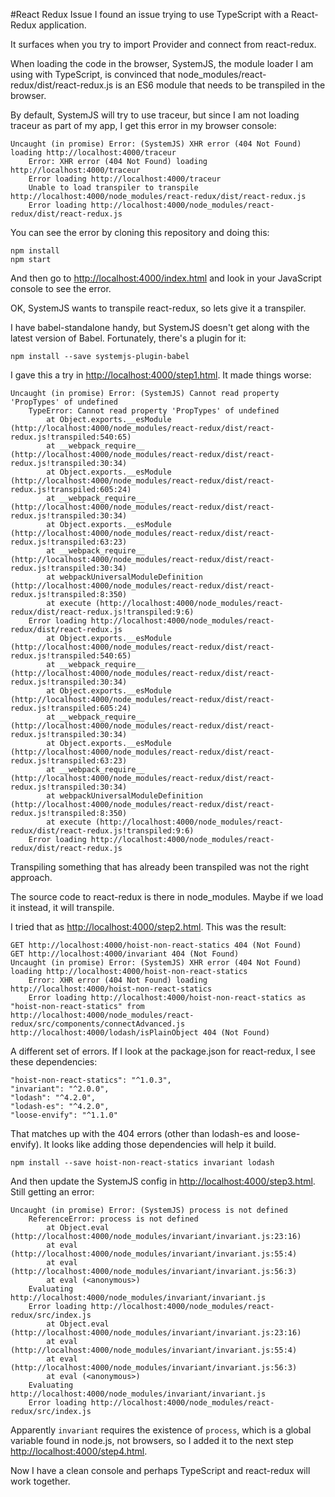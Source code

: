 #React Redux Issue
I found an issue trying to use TypeScript with a React-Redux
application.

It surfaces when you try to import Provider and
connect from react-redux.

When loading the code in the browser, SystemJS, the
module loader I am using with TypeScript, is convinced
that node_modules/react-redux/dist/react-redux.js is
an ES6 module that needs to be transpiled in the browser.

By default, SystemJS will try to use traceur, but since
I am not loading traceur as part of my app, I get this error
in my browser console:

    Uncaught (in promise) Error: (SystemJS) XHR error (404 Not Found) loading http://localhost:4000/traceur
	    Error: XHR error (404 Not Found) loading http://localhost:4000/traceur
	    Error loading http://localhost:4000/traceur
	    Unable to load transpiler to transpile http://localhost:4000/node_modules/react-redux/dist/react-redux.js
	    Error loading http://localhost:4000/node_modules/react-redux/dist/react-redux.js

You can see the error by cloning this repository and doing this:

    npm install
    npm start

And then go to [http://localhost:4000/index.html](http://localhost:4000/index.html) and look in your JavaScript console to see the error.

OK, SystemJS wants to transpile react-redux, so lets give it a transpiler.

I have babel-standalone handy, but SystemJS doesn't get along with the latest version of Babel.
Fortunately, there's a plugin for it:

    npm install --save systemjs-plugin-babel

I gave this a try in [http://localhost:4000/step1.html](http://localhost:4000/step1.html). It made things worse:

    Uncaught (in promise) Error: (SystemJS) Cannot read property 'PropTypes' of undefined
	    TypeError: Cannot read property 'PropTypes' of undefined
	        at Object.exports.__esModule (http://localhost:4000/node_modules/react-redux/dist/react-redux.js!transpiled:540:65)
	        at __webpack_require__ (http://localhost:4000/node_modules/react-redux/dist/react-redux.js!transpiled:30:34)
	        at Object.exports.__esModule (http://localhost:4000/node_modules/react-redux/dist/react-redux.js!transpiled:605:24)
	        at __webpack_require__ (http://localhost:4000/node_modules/react-redux/dist/react-redux.js!transpiled:30:34)
	        at Object.exports.__esModule (http://localhost:4000/node_modules/react-redux/dist/react-redux.js!transpiled:63:23)
	        at __webpack_require__ (http://localhost:4000/node_modules/react-redux/dist/react-redux.js!transpiled:30:34)
	        at webpackUniversalModuleDefinition (http://localhost:4000/node_modules/react-redux/dist/react-redux.js!transpiled:8:350)
	        at execute (http://localhost:4000/node_modules/react-redux/dist/react-redux.js!transpiled:9:6)
	    Error loading http://localhost:4000/node_modules/react-redux/dist/react-redux.js
	        at Object.exports.__esModule (http://localhost:4000/node_modules/react-redux/dist/react-redux.js!transpiled:540:65)
	        at __webpack_require__ (http://localhost:4000/node_modules/react-redux/dist/react-redux.js!transpiled:30:34)
	        at Object.exports.__esModule (http://localhost:4000/node_modules/react-redux/dist/react-redux.js!transpiled:605:24)
	        at __webpack_require__ (http://localhost:4000/node_modules/react-redux/dist/react-redux.js!transpiled:30:34)
	        at Object.exports.__esModule (http://localhost:4000/node_modules/react-redux/dist/react-redux.js!transpiled:63:23)
	        at __webpack_require__ (http://localhost:4000/node_modules/react-redux/dist/react-redux.js!transpiled:30:34)
	        at webpackUniversalModuleDefinition (http://localhost:4000/node_modules/react-redux/dist/react-redux.js!transpiled:8:350)
	        at execute (http://localhost:4000/node_modules/react-redux/dist/react-redux.js!transpiled:9:6)
	    Error loading http://localhost:4000/node_modules/react-redux/dist/react-redux.js

Transpiling something that has already been transpiled was not the right approach.

The source code to react-redux is there in node_modules. Maybe if we load it instead, it will transpile.

I tried that as [http://localhost:4000/step2.html](http://localhost:4000/step2.html). This was the result:

    GET http://localhost:4000/hoist-non-react-statics 404 (Not Found)
    GET http://localhost:4000/invariant 404 (Not Found)
    Uncaught (in promise) Error: (SystemJS) XHR error (404 Not Found) loading http://localhost:4000/hoist-non-react-statics
	    Error: XHR error (404 Not Found) loading http://localhost:4000/hoist-non-react-statics
	    Error loading http://localhost:4000/hoist-non-react-statics as "hoist-non-react-statics" from http://localhost:4000/node_modules/react-redux/src/components/connectAdvanced.js
    http://localhost:4000/lodash/isPlainObject 404 (Not Found)

A different set of errors. If I look at the package.json for react-redux, I see these dependencies:

    "hoist-non-react-statics": "^1.0.3",
    "invariant": "^2.0.0",
    "lodash": "^4.2.0",
    "lodash-es": "^4.2.0",
    "loose-envify": "^1.1.0"

That matches up with the 404 errors (other than lodash-es and loose-envify). It looks like adding those dependencies
will help it build.

    npm install --save hoist-non-react-statics invariant lodash

And then update the SystemJS config in [http://localhost:4000/step3.html](http://localhost:4000/step3.html). Still getting an error:

    Uncaught (in promise) Error: (SystemJS) process is not defined
	    ReferenceError: process is not defined
	        at Object.eval (http://localhost:4000/node_modules/invariant/invariant.js:23:16)
	        at eval (http://localhost:4000/node_modules/invariant/invariant.js:55:4)
	        at eval (http://localhost:4000/node_modules/invariant/invariant.js:56:3)
	        at eval (<anonymous>)
	    Evaluating http://localhost:4000/node_modules/invariant/invariant.js
	    Error loading http://localhost:4000/node_modules/react-redux/src/index.js
	        at Object.eval (http://localhost:4000/node_modules/invariant/invariant.js:23:16)
	        at eval (http://localhost:4000/node_modules/invariant/invariant.js:55:4)
	        at eval (http://localhost:4000/node_modules/invariant/invariant.js:56:3)
	        at eval (<anonymous>)
	    Evaluating http://localhost:4000/node_modules/invariant/invariant.js
	    Error loading http://localhost:4000/node_modules/react-redux/src/index.js

Apparently `invariant` requires the existence of `process`, which is a global variable found in node.js, not browsers,
so I added it to the next step [http://localhost:4000/step4.html](http://localhost:4000/step4.html).

Now I have a clean console and perhaps TypeScript and react-redux will work together.
